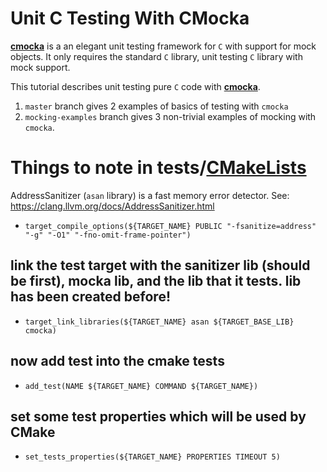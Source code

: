 # Unit C Testing With CMocka 

[cmocka]: https://api.cmocka.org/
[CMakeLists]: tests/CMakeLists.txt
**[cmocka]** is a an elegant unit testing framework for `C` with support for mock objects. It only requires the standard `C` library, unit testing `C` library with mock support.

This tutorial describes unit testing pure `C` code with **[cmocka]**.

1. `master` branch gives 2 examples of basics of testing with `cmocka`
2. `mocking-examples` branch gives 3 non-trivial examples of mocking with `cmocka`.


# Things to note in tests/[CMakeLists]
AddressSanitizer (`asan` library) is a fast memory error detector. See: https://clang.llvm.org/docs/AddressSanitizer.html
* `target_compile_options(${TARGET_NAME} PUBLIC "-fsanitize=address" "-g" "-O1" "-fno-omit-frame-pointer")`
## link the test target with the sanitizer lib (should be first), mocka lib, and the lib that it tests. lib has been created before!
* `target_link_libraries(${TARGET_NAME} asan ${TARGET_BASE_LIB} cmocka)` 
## now add test into the cmake tests
* `add_test(NAME ${TARGET_NAME} COMMAND ${TARGET_NAME})`
## set some test properties which will be used by CMake
* `set_tests_properties(${TARGET_NAME} PROPERTIES TIMEOUT 5)`